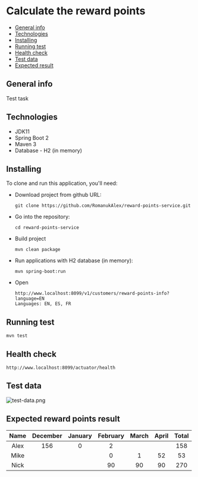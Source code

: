 # Calculate the reward points
* [General info](#general-info)
* [Technologies](#technologies)
* [Installing](#installing)
* [Running test](#running-test)
* [Health check](#health-check)
* [Test data](#test-data)
* [Expected result](#expected-result)

## General info
Test task

## Technologies
- JDK11
- Spring Boot 2
- Maven 3
- Database - H2 (in memory)

## Installing
To clone and run this application, you'll need:
- Download project from github URL:

      git clone https://github.com/RomanukAlex/reward-points-service.git

- Go into the repository:

      cd reward-points-service

- Build project

      mvn clean package

- Run applications with H2 database (in memory): 

      mvn spring-boot:run

- Open 

      http://www.localhost:8099/v1/customers/reward-points-info?language=EN
      Languages: EN, ES, FR

## Running test
    mvn test

## Health check
    http://www.localhost:8099/actuator/health

## Test data
![test-data.png](test_data.png)

## Expected reward points result
Name | December | January | February | March | April| Total |
:---: | :---: | :---: | :---: | :---: | :---: | :---: |
Alex | 156 | 0 | 2 |   |   | 158 |
Mike |   |   | 0 | 1 | 52 | 53 |
Nick |   |   | 90 | 90 | 90 | 270 |

